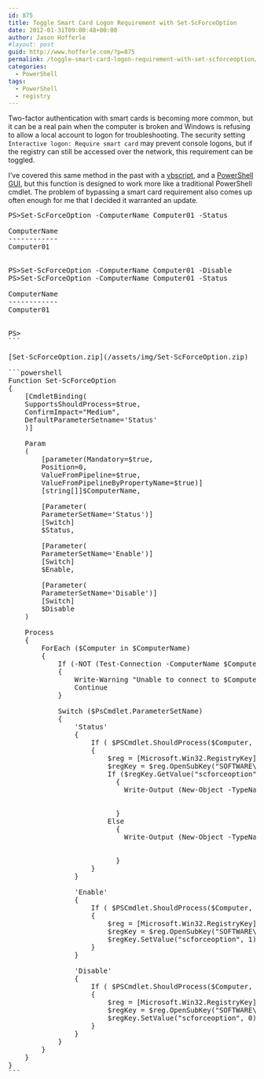 ```yaml
---
id: 875
title: Toggle Smart Card Logon Requirement with Set-ScForceOption
date: 2012-01-31T09:00:48+00:00
author: Jason Hofferle
#layout: post
guid: http://www.hofferle.com/?p=875
permalink: /toggle-smart-card-logon-requirement-with-set-scforceoption/
categories:
  - PowerShell
tags:
  - PowerShell
  - registry
---
```

Two-factor authentication with smart cards is becoming more common, but it can be a real pain when the computer is broken and Windows is refusing to allow a local account to logon for troubleshooting. The security setting `Interactive logon: Require smart card` may prevent console logons, but if the registry can still be accessed over the network, this requirement can be toggled.

I&#8217;ve covered this same method in the past with a <a href="http://www.hofferle.com/?p=321" title="Bypassing Smart Card Logon using Remote Registry" target="_blank">vbscript</a>, and a <a href="http://www.hofferle.com/?p=347" title="Bypass Smart Card Logon using Remote Registry in PowerShell" target="_blank">PowerShell GUI</a>, but this function is designed to work more like a traditional PowerShell cmdlet. The problem of bypassing a smart card requirement also comes up often enough for me that I decided it warranted an update.

<pre>PS>Set-ScForceOption -ComputerName Computer01 -Status

ComputerName                                                Status
------------                                                ------
Computer01                                                  Enabled


PS>Set-ScForceOption -ComputerName Computer01 -Disable
PS>Set-ScForceOption -ComputerName Computer01 -Status

ComputerName                                                Status
------------                                                ------
Computer01                                                  Disabled


PS>
```

[Set-ScForceOption.zip](/assets/img/Set-ScForceOption.zip)

```powershell
Function Set-ScForceOption
{
    [CmdletBinding(
    SupportsShouldProcess=$true,
    ConfirmImpact="Medium",
    DefaultParameterSetname='Status'
    )]

    Param
    (
        [parameter(Mandatory=$true,
        Position=0,
        ValueFromPipeline=$true,
        ValueFromPipelineByPropertyName=$true)]
        [string[]]$ComputerName,

        [Parameter(
        ParameterSetName='Status')]
        [Switch]
        $Status,

        [Parameter(
        ParameterSetName='Enable')]
        [Switch]
        $Enable,
        
        [Parameter(
        ParameterSetName='Disable')]
        [Switch]
        $Disable
    )

    Process
    {
        ForEach ($Computer in $ComputerName)
        {
            If (-NOT (Test-Connection -ComputerName $Computer -Count 1 -Quiet) )
            {
                Write-Warning "Unable to connect to $Computer"
                Continue
            }
            
            Switch ($PsCmdlet.ParameterSetName)
            {
                'Status'
                {
                    If ( $PSCmdlet.ShouldProcess($Computer, "Get status of ScForceOption") )
                    {
                        $reg = [Microsoft.Win32.RegistryKey]::OpenRemoteBaseKey('LocalMachine', $Computer)
                        $regKey = $reg.OpenSubKey("SOFTWARE\\Microsoft\\Windows\\CurrentVersion\\policies\\system")
                        If ($regKey.GetValue("scforceoption") -eq 1)
                          {
                            Write-Output (New-Object -TypeName PSObject -Property @{
                                                                         ComputerName=$Computer
                                                                         Status='Enabled'})
                          }
                        Else
                          {
                            Write-Output (New-Object -TypeName PSObject -Property @{
                                                                         ComputerName=$Computer
                                                                         Status='Disabled'})
                          }
                    }
                }
                
                'Enable'
                {
                    If ( $PSCmdlet.ShouldProcess($Computer, "Enable ScForceOption") )
                    {
                        $reg = [Microsoft.Win32.RegistryKey]::OpenRemoteBaseKey('LocalMachine', $Computer)
                        $regKey = $reg.OpenSubKey("SOFTWARE\\Microsoft\\Windows\\CurrentVersion\\policies\\system", $true)
                        $regKey.SetValue("scforceoption", 1)
                    }
                }
                
                'Disable'
                {
                    If ( $PSCmdlet.ShouldProcess($Computer, "Disable ScForceOption") )
                    {
                        $reg = [Microsoft.Win32.RegistryKey]::OpenRemoteBaseKey('LocalMachine', $Computer)
                        $regKey = $reg.OpenSubKey("SOFTWARE\\Microsoft\\Windows\\CurrentVersion\\policies\\system", $true)
                        $regKey.SetValue("scforceoption", 0)
                    }
                }
            }
        }
    }
}
```